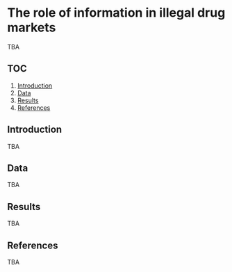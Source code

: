 # The role of information in illegal drug markets
TBA

## TOC
1. [Introduction](#introduction)
2. [Data](#data)
3. [Results](#results)
4. [References](#references)

## Introduction
TBA

## Data
TBA

## Results
TBA

## References
TBA
